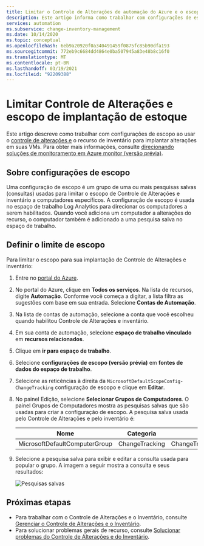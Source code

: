 ```yaml
---
title: Limitar o Controle de Alterações de automação do Azure e o escopo de implantação de estoque
description: Este artigo informa como trabalhar com configurações de escopo para limitar o escopo de uma implantação de Controle de Alterações e de inventário.
services: automation
ms.subservice: change-inventory-management
ms.date: 10/14/2020
ms.topic: conceptual
ms.openlocfilehash: 6eb9a20920f0a340491459f0875fc85b90dfa193
ms.sourcegitcommit: 772eb9c6684dd4864e0ba507945a83e48b8c16f0
ms.translationtype: MT
ms.contentlocale: pt-BR
ms.lasthandoff: 03/19/2021
ms.locfileid: "92209388"
---
```

# <a name="limit-change-tracking-and-inventory-deployment-scope"></a>Limitar Controle de Alterações e escopo de implantação de estoque

Este artigo descreve como trabalhar com configurações de escopo ao usar o [controle de alterações e](overview.md) o recurso de inventário para implantar alterações em suas VMs. Para obter mais informações, consulte [direcionando soluções de monitoramento em Azure monitor (versão prévia)](../../azure-monitor/insights/solution-targeting.md).

## <a name="about-scope-configurations"></a>Sobre configurações de escopo

Uma configuração de escopo é um grupo de uma ou mais pesquisas salvas (consultas) usadas para limitar o escopo de Controle de Alterações e inventário a computadores específicos. A configuração de escopo é usada no espaço de trabalho Log Analytics para direcionar os computadores a serem habilitados. Quando você adiciona um computador a alterações do recurso, o computador também é adicionado a uma pesquisa salva no espaço de trabalho.

## <a name="set-the-scope-limit"></a>Definir o limite de escopo

Para limitar o escopo para sua implantação de Controle de Alterações e inventário:

1. Entre no [portal do Azure](https://portal.azure.com).

2. No portal do Azure, clique em **Todos os serviços**. Na lista de recursos, digite **Automação**. Conforme você começa a digitar, a lista filtra as sugestões com base em sua entrada. Selecione **Contas de Automação**.

3. Na lista de contas de automação, selecione a conta que você escolheu quando habilitou Controle de Alterações e inventário.

4. Em sua conta de automação, selecione **espaço de trabalho vinculado** em **recursos relacionados**.

5. Clique em **ir para espaço de trabalho**.

6. Selecione **configurações de escopo (versão prévia)** em **fontes de dados do espaço de trabalho**.

7. Selecione as reticências à direita da  `MicrosoftDefaultScopeConfig-ChangeTracking` configuração de escopo e clique em **Editar**.

8. No painel Edição, selecione **Selecionar Grupos de Computadores**. O painel Grupos de Computadores mostra as pesquisas salvas que são usadas para criar a configuração de escopo. A pesquisa salva usada pelo Controle de Alterações e pelo inventário é:

    |Nome     |Categoria  |Alias  |
    |---------|---------|---------|
    |MicrosoftDefaultComputerGroup     |  ChangeTracking       | ChangeTracking__MicrosoftDefaultComputerGroup        |

9. Selecione a pesquisa salva para exibir e editar a consulta usada para popular o grupo. A imagem a seguir mostra a consulta e seus resultados:

    ![Pesquisas salvas](media/manage-scope-configurations/logsearch.png)

## <a name="next-steps"></a>Próximas etapas

* Para trabalhar com o Controle de Alterações e o Inventário, consulte [Gerenciar o Controle de Alterações e o Inventário](manage-change-tracking.md).
* Para solucionar problemas gerais de recurso, consulte [Solucionar problemas do Controle de Alterações e do Inventário](../troubleshoot/change-tracking.md).
